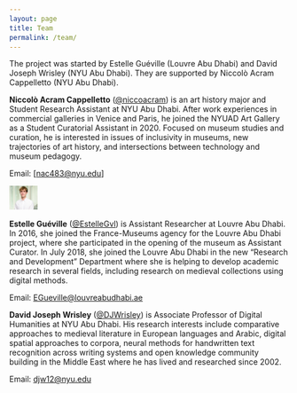 ```yaml
---
layout: page
title: Team
permalink: /team/
---
```


The project was started by Estelle Guéville (Louvre Abu Dhabi) and David Joseph Wrisley (NYU Abu Dhabi). They are supported by Niccolò Acram Cappelletto (NYU Abu Dhabi).



**Niccolò Acram Cappelletto** ([@niccoacram](https://twitter.com/niccoacram)) is an art history major and Student Research Assistant at NYU Abu Dhabi. After work experiences in commercial galleries in Venice and Paris, he joined the NYUAD Art Gallery as a Student Curatorial Assistant in 2020. Focused on museum studies and curation, he is interested in issues of inclusivity in museums, new trajectories of art history, and intersections between technology and museum pedagogy.

Email: [nac483@nyu.edu]

<img src="/assets/Cappelletto_Picturecut.jpg" alt="Cappelletto_Picturecut" style="zoom:5%;" />



**Estelle Guéville** ([@EstelleGvl](https://twitter.com/EstelleGvl)) is Assistant Researcher at Louvre Abu Dhabi. In 2016, she joined the France-Museums agency for the Louvre Abu Dhabi project, where she participated in the opening of the museum as Assistant Curator. In July 2018, she joined the Louvre Abu Dhabi in the new “Research and Development” Department where she is helping to develop academic research in several fields, including research on medieval collections using digital methods. 

Email: [EGueville@louvreabudhabi.ae](mailto:EGueville@louvreabudhabi.ae) 

 

**David Joseph Wrisley** ([@DJWrisley](https://twitter.com/DJWrisley)) is Associate Professor of Digital Humanities at NYU Abu Dhabi. His research interests include comparative approaches to medieval literature in European languages and Arabic, digital spatial approaches to corpora, neural methods for handwritten text recognition across writing systems and open knowledge community building in the Middle East where he has lived and researched since 2002. 

Email: [djw12@nyu.edu](mailto:djw12@nyu.edu)
